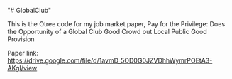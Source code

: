 "# GlobalClub" 

This is the Otree code for my job market paper, Pay for the Privilege: Does the Opportunity of a Global Club Good Crowd out Local Public Good Provision​

Paper link: https://drive.google.com/file/d/1avmD_5OD0G0JZVDhhWymrPOEtA3-AKgI/view
